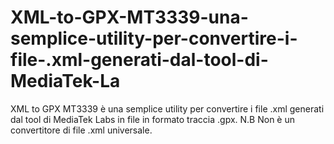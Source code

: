 # XML-to-GPX-MT3339-una-semplice-utility-per-convertire-i-file-.xml-generati-dal-tool-di-MediaTek-La
XML to GPX MT3339 è una semplice utility per convertire i file .xml generati dal tool di MediaTek Labs in file in formato traccia .gpx. N.B Non è un convertitore di file .xml universale.
